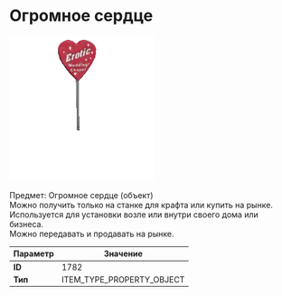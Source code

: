 # Огромное сердце

![Item Image](../img/1782.webp?raw=true)

Предмет: Огромное сердце (объект)<br>Можно получить только на станке для крафта или купить на рынке.<br>Используется для установки возле или внутри своего дома или бизнеса.<br>Можно передавать и продавать на рынке.


| Параметр | Значение |
|----------|----------|
| **ID** | 1782 |
| **Тип** | ITEM_TYPE_PROPERTY_OBJECT |

